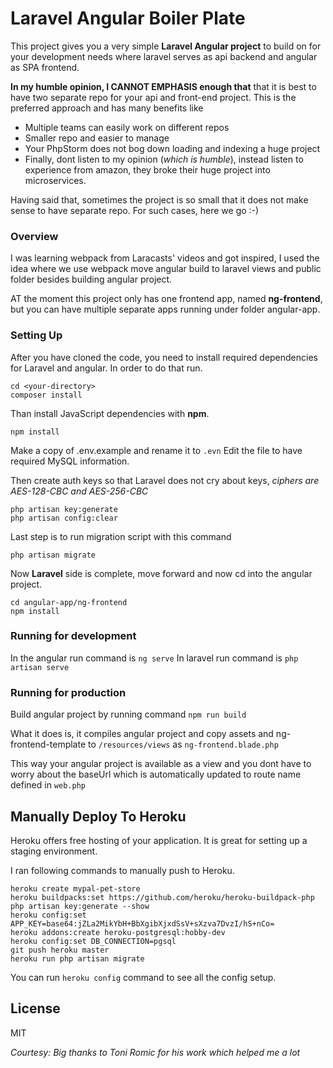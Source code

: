 # Laravel Angular Boiler Plate  

This project gives you a very simple **Laravel Angular project** to build on for your development needs where laravel serves as
api backend and angular as SPA frontend.

**In my humble opinion, I CANNOT EMPHASIS enough that** that it is best to have two separate repo for your api and front-end project. 
This is the preferred approach and has many benefits like 

- Multiple teams can easily work on different repos
- Smaller repo and easier to manage
- Your PhpStorm does not bog down loading and indexing a huge project
- Finally, dont listen to my opinion (_which is humble_), instead listen to experience from amazon, they broke their huge project into microservices.
 
Having said that, sometimes the project is so small that it does not make sense to have separate repo. For such cases, here we go :-)

### Overview

I was learning webpack from Laracasts' videos and got inspired, I used the idea where we use webpack move angular build to 
laravel views and public folder besides building angular project.  

AT the moment this project only has one frontend app, named **ng-frontend**, but you can have multiple separate apps running under 
folder angular-app.

### Setting Up  

After you have cloned the code, you need to install required dependencies for Laravel and angular. In order to do that run.  

```
cd <your-directory>
composer install
```

Than install JavaScript dependencies with **npm**.  

```
npm install
```

Make a copy of .env.example and rename it to `.evn` Edit the file to have required MySQL information.

Then create auth keys so that Laravel does not cry about keys, _ciphers are AES-128-CBC and AES-256-CBC_ 

```
php artisan key:generate
php artisan config:clear
```

Last step is to run migration script with this command

```
php artisan migrate
```

Now **Laravel** side is complete, move forward and now cd into the angular project.

```
cd angular-app/ng-frontend
npm install
```
### Running for development

In the angular run command is `ng serve`
In laravel run command is `php artisan serve`

### Running for production

Build angular project by running command `npm run build`

What it does is, it compiles angular project and copy assets and ng-frontend-template to `/resources/views` as `ng-frontend.blade.php`

This way your angular project is available as a view and you dont have to worry about the baseUrl which is automatically updated to route name defined in `web.php`

## Manually Deploy To Heroku

Heroku offers free hosting of your application. It is great for setting up a staging environment.

I ran following commands to manually push to Heroku.

```
heroku create mypal-pet-store
heroku buildpacks:set https://github.com/heroku/heroku-buildpack-php
php artisan key:generate --show
heroku config:set APP_KEY=base64:jZLa2MikYbH+BbXgibXjxdSsV+sXzva7DvzI/hS+nCo=
heroku addons:create heroku-postgresql:hobby-dev
heroku config:set DB_CONNECTION=pgsql
git push heroku master
heroku run php artisan migrate
```

You can run `heroku config` command to see all the config setup.
 
## License  

MIT  

_Courtesy: Big thanks to Toni Romic for his work which helped me a lot_